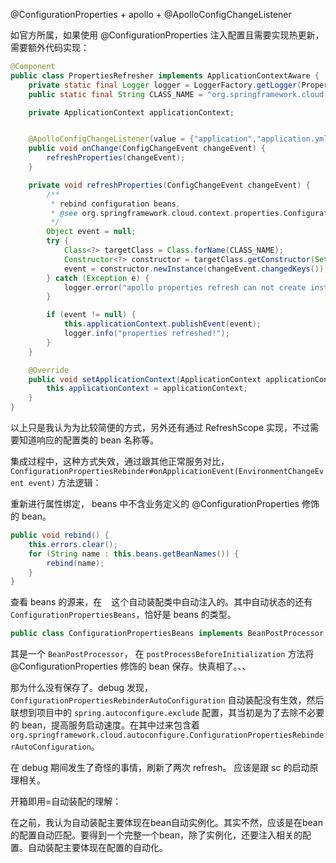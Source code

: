 @ConfigurationProperties + apollo + @ApolloConfigChangeListener

如官方所属，如果使用 @ConfigurationProperties 注入配置且需要实现热更新，需要额外代码实现：

```java
@Component
public class PropertiesRefresher implements ApplicationContextAware {
    private static final Logger logger = LoggerFactory.getLogger(PropertiesRefresher.class);
    public static final String CLASS_NAME = "org.springframework.cloud.context.environment.EnvironmentChangeEvent";

    private ApplicationContext applicationContext;


    @ApolloConfigChangeListener(value = {"application","application.yml","kafka.yml"})
    public void onChange(ConfigChangeEvent changeEvent) {
        refreshProperties(changeEvent);
    }

    private void refreshProperties(ConfigChangeEvent changeEvent) {
        /**
         * rebind configuration beans,
         * @see org.springframework.cloud.context.properties.ConfigurationPropertiesRebinder#onApplicationEvent
         */
        Object event = null;
        try {
            Class<?> targetClass = Class.forName(CLASS_NAME);
            Constructor<?> constructor = targetClass.getConstructor(Set.class);
            event = constructor.newInstance(changeEvent.changedKeys());
        } catch (Exception e) {
            logger.error("apollo properties refresh can not create instance for  class: {}", CLASS_NAME);
        }

        if (event != null) {
            this.applicationContext.publishEvent(event);
            logger.info("properties refreshed!");
        }
    }

    @Override
    public void setApplicationContext(ApplicationContext applicationContext) throws BeansException {
        this.applicationContext = applicationContext;
    }
}
```

以上只是我认为为比较简便的方式，另外还有通过 RefreshScope 实现，不过需要知道响应的配置类的 bean 名称等。


集成过程中，这种方式失效，通过跟其他正常服务对比，`ConfigurationPropertiesRebinder#onApplicationEvent(EnvironmentChangeEvent event)` 方法逻辑：

重新进行属性绑定， beans 中不含业务定义的 @ConfigurationProperties 修饰的 bean。

```java
public void rebind() {
    this.errors.clear();
    for (String name : this.beans.getBeanNames()) {
        rebind(name);
    }
}
```

查看 beans 的源来，在 ` ` 这个自动装配类中自动注入的。其中自动状态的还有 `ConfigurationPropertiesBeans`，恰好是 beans 的类型。

```java
public class ConfigurationPropertiesBeans implements BeanPostProcessor, ApplicationContextAware
```
其是一个 `BeanPostProcessor`， 在 `postProcessBeforeInitialization` 方法将 @ConfigurationProperties 修饰的 bean 保存。快真相了。、、

那为什么没有保存了。debug 发现，`ConfigurationPropertiesRebinderAutoConfiguration` 自动装配没有生效，然后联想到项目中的 `spring.autoconfigure.exclude` 配置，其当初是为了去除不必要的 bean，提高服务启动速度。在其中过来包含着 `org.springframework.cloud.autoconfigure.ConfigurationPropertiesRebinderAutoConfiguration`。


在 debug 期间发生了奇怪的事情，刷新了两次 refresh。 应该是跟 sc 的启动原理相关。


开箱即用=自动装配的理解：

在之前，我认为自动装配主要体现在bean自动实例化。其实不然，应该是在bean的配置自动匹配。要得到一个完整一个bean，除了实例化，还要注入相关的配置。自动装配主要体现在配置的自动化。




